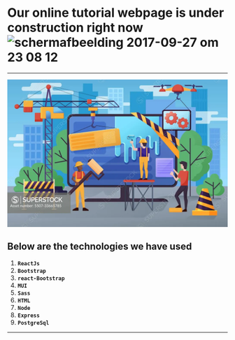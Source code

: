 # Our online tutorial webpage is under construction right now <img width="45" alt="schermafbeelding 2017-09-27 om 23 08 12" src="https://user-images.githubusercontent.com/7254997/30937972-c9632d04-a3d8-11e7-87f3-c44ce2b86d24.png">

---

<img alt="schermafbeelding 2017-09-27 om 23 08 12" src="5507-33665785.webp">

<!-- ### We have used all these technologies which are shown below -->
## Below are the technologies we have used

1. **`ReactJs`**
2. **`Bootstrap`**
3. **`react-Bootstrap`**
4. **`MUI`**
5. **`Sass`**
6. **`HTML`**
7. **`Node`**
8. **`Express`**
9. **`PostgreSql`**

---
